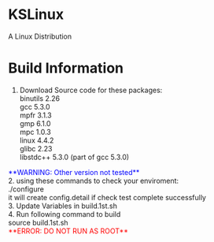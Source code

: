 # KSLinux
A Linux Distribution

Build Information
=================================
1. Download Source code for these packages:<br/>
binutils 2.26<br/>
gcc 5.3.0<br/>
mpfr 3.1.3<br/>
gmp 6.1.0<br/>
mpc 1.0.3<br/>
linux 4.4.2<br/>
glibc 2.23<br/>
libstdc++ 5.3.0 (part of gcc 5.3.0)<br/>
<font color="blue">
**WARNING: Other version not tested**
</font><br/>
2. using these commands to check your enviroment:<br/>
./configure<br/>
it will create config.detail if check test complete successfully<br/>
3. Update Variables in build.1st.sh<br/>
4. Run following command to build<br/>
source build.1st.sh<br/>
<font color="red">**ERROR: DO NOT RUN AS ROOT**</font>
